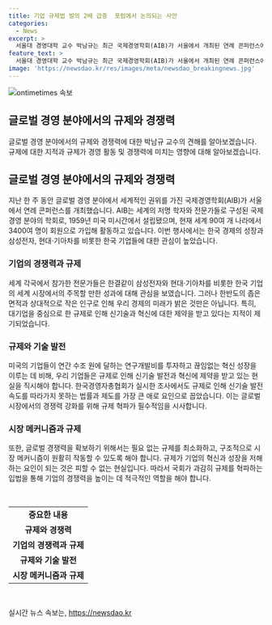 ```yaml
---
title: 기업 규제법 발의 2배 급증  포럼에서 논의되는 사안
categories:
  - News
excerpt: >
  서울대 경영대학 교수 박남규는 최근 국제경영학회(AIB)가 서울에서 개최된 연례 콘퍼런스에 대한 중요성을 강조하며, 한국 경제의 성장과 대기업의 글로벌 경쟁력에 대한 관심을 끌었다. 그러나 규제로 인해 대기업과 스타트업이 혁신과 경쟁력 확보에 제약을 받고 있음을 지적하며, 국회가 구조적인 규제 혁파에 집중해야 한다고 강조했다. 이는 글로벌 시장에서 경쟁력을 유지하기 위해 필요한 조치라는 것이다.
feature_text: >
  서울대 경영대학 교수 박남규는 최근 국제경영학회(AIB)가 서울에서 개최된 연례 콘퍼런스에 대한 중요성을 강조하며, 한국 경제의 성장과 대기업의 글로벌 경쟁력에 대한 관심을 끌었다. 그러나 규제로 인해 대기업과 스타트업이 혁신과 경쟁력 확보에 제약을 받고 있음을 지적하며, 국회가 구조적인 규제 혁파에 집중해야 한다고 강조했다. 이는 글로벌 시장에서 경쟁력을 유지하기 위해 필요한 조치라는 것이다.
image: 'https://newsdao.kr/res/images/meta/newsdao_breakingnews.jpg'
---
```


<p><img src="https://newsdao.kr/res/images/meta/newsdao_breakingnews.jpg" alt="ontimetimes 속보" /></p>

<h2 data-ke-size="size24">글로벌 경영 분야에서의 규제와 경쟁력</h2>

<p data-ke-size="size16"></p>

<p>글로벌 경영 분야에서의 규제와 경쟁력에 대한 박남규 교수의 견해를 알아보겠습니다. 규제에 대한 지적과 규제가 경영 활동 및 경쟁력에 미치는 영향에 대해 알아보겠습니다.</p>

<h2 data-ke-size="size26">글로벌 경영 분야에서의 규제와 경쟁력</h2>

<p>지난 한 주 동안 글로벌 경영 분야에서 세계적인 권위를 가진 국제경영학회(AIB)가 서울에서 연례 콘퍼런스를 개최했습니다. AIB는 세계의 저명 학자와 전문가들로 구성된 국제 경영 분야의 학회로, 1959년 미국 미시간에서 설립됐으며, 현재 세계 90여 개 나라에서 3400여 명이 회원으로 가입해 활동하고 있습니다. 이번 행사에서는 한국 경제의 성장과 삼성전자, 현대·기아차를 비롯한 한국 기업들에 대한 관심이 높았습니다.</p>

<h3 data-ke-size="size22">기업의 경쟁력과 규제</h3>

<p>세계 각국에서 참가한 전문가들은 한결같이 삼성전자와 현대·기아차를 비롯한 한국 기업의 세계 시장에서의 주목할 만한 성과에 대해 관심을 보였습니다. 그러나 한반도의 좁은 면적과 상대적으로 작은 인구로 인해 우리 경제의 미래가 밝은 것만은 아닙니다. 특히, 대기업을 중심으로 한 규제로 인해 신기술과 혁신에 대한 제약을 받고 있다는 지적이 제기되었습니다.</p>

<h3 data-ke-size="size22">규제와 기술 발전</h3>

<p>미국의 기업들이 연간 수조 원에 달하는 연구개발비를 투자하고 끊임없는 혁신 성장을 이루는 데 비해, 우리 기업들은 규제로 인해 신기술 발전과 혁신에 제약을 받고 있는 현실을 직시해야 합니다. 한국경영자총협회가 실시한 조사에서도 규제로 인해 신기술 발전 속도를 따라가지 못하는 법률과 제도를 가장 큰 애로 요인으로 꼽았습니다. 이는 글로벌 시장에서의 경쟁력 강화를 위해 규제 혁파가 필수적임을 시사합니다.</p>

<h3 data-ke-size="size22">시장 메커니즘과 규제</h3>

<p>또한, 글로벌 경쟁력을 확보하기 위해서는 필요 없는 규제를 최소화하고, 구조적으로 시장 메커니즘이 원활히 작동할 수 있도록 해야 합니다. 규제가 기업의 혁신과 성장을 저해하는 요인이 되는 것은 피할 수 없는 현실입니다. 따라서 국회가 과감히 규제를 혁파하는 입법을 통해 기업의 경쟁력을 높이는 데 적극적인 역할을 해야 합니다.</p>

<p data-ke-size="size16">&nbsp;</p>

<table>
<tbody>
<tr>
<td style="text-align: center; height: 17px;"><b>중요한 내용</b></td>
</tr>
<tr>
<td style="text-align: center; height: 17px;"><b>규제와 경쟁력</b></td>
</tr>
<tr>
<td style="text-align: center; height: 17px;"><b>기업의 경쟁력과 규제</b></td>
</tr>
<tr>
<td style="text-align: center; height: 17px;"><b>규제와 기술 발전</b></td>
</tr>
<tr>
<td style="text-align: center; height: 17px;"><b>시장 메커니즘과 규제</b></td>
</tr>
</tbody>
</table>

<p data-ke-size="size16">&nbsp;</p>
실시간 뉴스 속보는, <a href="https://newsdao.kr" rel="dofollow">https://newsdao.kr</a>


